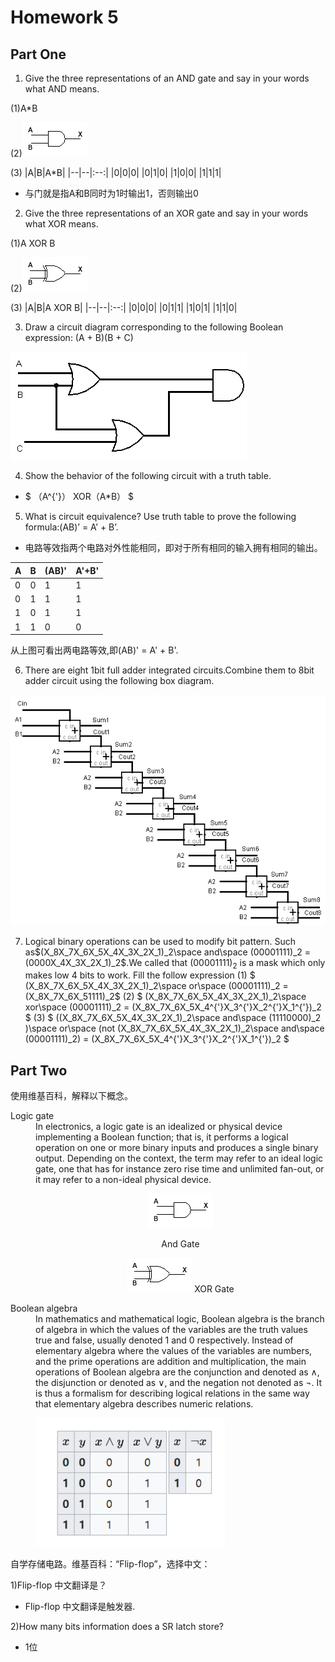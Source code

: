 # Homework 5

## Part One

1) Give the three representations of an AND gate and say in your words what AND means.

(1)A*B

(2)![](images/and.png)

(3) 
|A|B|A*B|
|--|--|:--:|
|0|0|0|
|0|1|0|
|1|0|0|
|1|1|1|
- 与门就是指A和B同时为1时输出1，否则输出0


2) Give the three representations of an XOR gate and say in your words what XOR means.

(1)A XOR B

(2)![](images/xor.png)

(3)
|A|B|A XOR B|
|--|--|:--:|
|0|0|0|
|0|1|1|
|1|0|1|
|1|1|0|

3) Draw a circuit diagram corresponding to the following Boolean expression: (A + B)(B + C)

 ![](images/a+b_b+c.png)

4) Show the behavior of the following circuit with a truth table.

- $ （A^{'}） XOR（A*B）  $

5) What is circuit equivalence? Use truth table to prove the
following formula:(AB)’ = A’ + B’.

- 电路等效指两个电路对外性能相同，即对于所有相同的输入拥有相同的输出。

|A|B|(AB)'|A'+B'|
|--|--|--|--|
|0|0|1|1|
|0|1|1|1|
|1|0|1|1|
|1|1|0|0|

从上图可看出两电路等效,即(AB)' = A' + B'.

6) There are eight 1bit full adder integrated circuits.Combine them to 8bit adder circuit using the following box diagram.

![](images/8bitadder.png)


7) Logical binary operations can be used to modify bit pattern. Such as$(X_8X_7X_6X_5X_4X_3X_2X_1)_2\space and\space (00001111)_2 = (0000X_4X_3X_2X_1)_2$.We called that $(00001111)_2$ is a mask which only makes low 4 bits to work.
Fill the follow expression
(1) $ (X_8X_7X_6X_5X_4X_3X_2X_1)_2\space or\space (00001111)_2 = (X_8X_7X_6X_51111)_2$
(2) $ (X_8X_7X_6X_5X_4X_3X_2X_1)_2\space xor\space (00001111)_2 = (X_8X_7X_6X_5X_4^{'}X_3^{'}X_2^{'}X_1^{'})_2 $
(3) $ ((X_8X_7X_6X_5X_4X_3X_2X_1)_2\space and\space (11110000)_2 )\space or\space (not (X_8X_7X_6X_5X_4X_3X_2X_1)_2\space and\space (00001111)_2) = (X_8X_7X_6X_5X_4^{'}X_3^{'}X_2^{'}X_1^{'})_2 $


## Part Two

使用维基百科，解释以下概念。

<dl>
<dt>Logic gate</dt>
<dd>
In electronics, a logic gate is an idealized or physical device implementing a Boolean function; that is, it performs a logical operation on one or more binary inputs and produces a single binary output. Depending on the context, the term may refer to an ideal logic gate, one that has for instance zero rise time and unlimited fan-out, or it may refer to a non-ideal physical device.

<center>

![](images/and.png)

And Gate

![](images/xor.png)
XOR Gate

</center>

</dd>


<dt>Boolean algebra</dt>
<dd>
In mathematics and mathematical logic, Boolean algebra is the branch of algebra in which the values of the variables are the truth values true and false, usually denoted 1 and 0 respectively. Instead of elementary algebra where the values of the variables are numbers, and the prime operations are addition and multiplication, the main operations of Boolean algebra are the conjunction and denoted as ∧, the disjunction or denoted as ∨, and the negation not denoted as ¬. It is thus a formalism for describing logical relations in the same way that elementary algebra describes numeric relations.

![](images/bool.png)

</dd>
</dl>
自学存储电路。维基百科：“Flip-flop”，选择中文：

1)Flip-flop 中文翻译是？

- Flip-flop 中文翻译是触发器.

2)How many bits information does a SR latch store?

- 1位